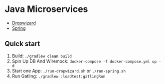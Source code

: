 # Java Microservices
- [Dropwizard](dropwizard-app/README.md)
- [Spring](spring-app/README.md)

## Quick start
1. Build: `./gradlew clean build`
2. Spin Up DB And Wiremock: `docker-compose -f docker-compose.yml up -d`
3. Start one App: `./run-dropwizard.sh` or `./run-spring.sh`
4. Run Gatling: `./gradlew :loadtest:gatlingRun`
